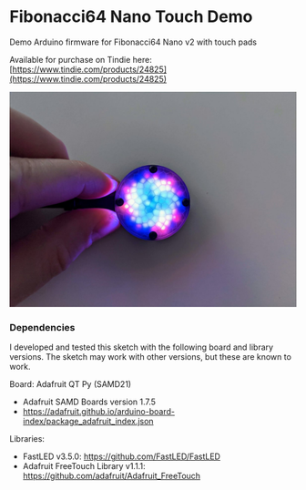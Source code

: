 # Fibonacci64 Nano Touch Demo

Demo Arduino firmware for Fibonacci64 Nano v2 with touch pads

Available for purchase on Tindie here: [https://www.tindie.com/products/24825](https://www.tindie.com/products/24825)

![Fibonacci64 Nano](f64n.png)

### Dependencies

I developed and tested this sketch with the following board and library versions. The sketch may work with other versions, but these are known to work.

Board: Adafruit QT Py (SAMD21) 
* Adafruit SAMD Boards version 1.7.5
* https://adafruit.github.io/arduino-board-index/package_adafruit_index.json

Libraries:
* FastLED v3.5.0: https://github.com/FastLED/FastLED
* Adafruit FreeTouch Library v1.1.1: https://github.com/adafruit/Adafruit_FreeTouch